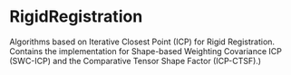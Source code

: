 # RigidRegistration
Algorithms based on Iterative Closest Point (ICP) for Rigid Registration. Contains the implementation for Shape-based Weighting Covariance ICP (SWC-ICP) and the Comparative Tensor Shape Factor (ICP-CTSF).)
